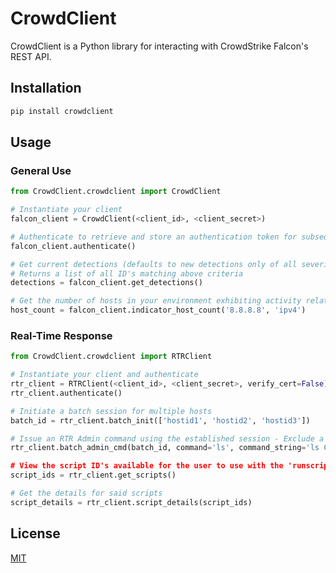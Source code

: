 # CrowdClient

CrowdClient is a Python library for interacting with CrowdStrike Falcon's REST API.

## Installation
```python
pip install crowdclient
```

## Usage

### General Use
```python
from CrowdClient.crowdclient import CrowdClient

# Instantiate your client
falcon_client = CrowdClient(<client_id>, <client_secret>)

# Authenticate to retrieve and store an authentication token for subsequent requests
falcon_client.authenticate()

# Get current detections (defaults to new detections only of all severities sorted newest -> oldest)
# Returns a list of all ID's matching above criteria
detections = falcon_client.get_detections()

# Get the number of hosts in your environment exhibiting activity related to a specified indicator
host_count = falcon_client.indicator_host_count('8.8.8.8', 'ipv4')
```
### Real-Time Response
```python
from CrowdClient.crowdclient import RTRClient

# Instantiate your client and authenticate
rtr_client = RTRClient(<client_id>, <client_secret>, verify_cert=False)
rtr_client.authenticate()

# Initiate a batch session for multiple hosts
batch_id = rtr_client.batch_init(['hostid1', 'hostid2', 'hostid3'])

# Issue an RTR Admin command using the established session - Exclude a host if you'd like
rtr_client.batch_admin_cmd(batch_id, command='ls', command_string='ls C:\Users\', optional_hosts=['hostid3'])

# View the script ID's available for the user to use with the 'runscript' command
script_ids = rtr_client.get_scripts()

# Get the details for said scripts
script_details = rtr_client.script_details(script_ids)
```


## License
[MIT](https://choosealicense.com/licenses/mit/)
